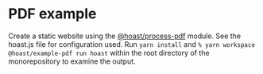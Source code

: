 # PDF example

Create a static website using the [@hoast/process-pdf](https://github.com/hoast/hoast/tree/master/packages/process-pdf#readme) module. See the hoast.js file for configuration used. Run `yarn install` and `% yarn workspace @hoast/example-pdf run hoast` within the root directory of the monorepository to examine the output.

